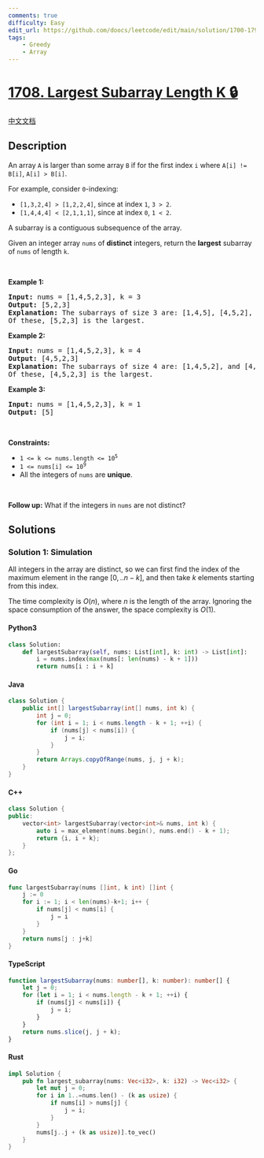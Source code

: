 ```yaml
---
comments: true
difficulty: Easy
edit_url: https://github.com/doocs/leetcode/edit/main/solution/1700-1799/1708.Largest%20Subarray%20Length%20K/README_EN.md
tags:
    - Greedy
    - Array
---
```


<!-- problem:start -->

# [1708. Largest Subarray Length K 🔒](https://leetcode.com/problems/largest-subarray-length-k)

[中文文档](/solution/1700-1799/1708.Largest%20Subarray%20Length%20K/README.md)

## Description

<!-- description:start -->

<p>An array <code>A</code> is larger than some array <code>B</code> if for the first index <code>i</code> where <code>A[i] != B[i]</code>, <code>A[i] &gt; B[i]</code>.</p>

<p>For example, consider <code>0</code>-indexing:</p>

<ul>
	<li><code>[1,3,2,4] &gt; [1,2,2,4]</code>, since at index <code>1</code>, <code>3 &gt; 2</code>.</li>
	<li><code>[1,4,4,4] &lt; [2,1,1,1]</code>, since at index <code>0</code>, <code>1 &lt; 2</code>.</li>
</ul>

<p>A subarray is a contiguous subsequence of the array.</p>

<p>Given an integer array <code>nums</code> of <strong>distinct</strong> integers, return the <strong>largest</strong> subarray of <code>nums</code> of length <code>k</code>.</p>

<p>&nbsp;</p>
<p><strong class="example">Example 1:</strong></p>

<pre>
<strong>Input:</strong> nums = [1,4,5,2,3], k = 3
<strong>Output:</strong> [5,2,3]
<strong>Explanation:</strong> The subarrays of size 3 are: [1,4,5], [4,5,2], and [5,2,3].
Of these, [5,2,3] is the largest.</pre>

<p><strong class="example">Example 2:</strong></p>

<pre>
<strong>Input:</strong> nums = [1,4,5,2,3], k = 4
<strong>Output:</strong> [4,5,2,3]
<strong>Explanation:</strong> The subarrays of size 4 are: [1,4,5,2], and [4,5,2,3].
Of these, [4,5,2,3] is the largest.</pre>

<p><strong class="example">Example 3:</strong></p>

<pre>
<strong>Input:</strong> nums = [1,4,5,2,3], k = 1
<strong>Output:</strong> [5]
</pre>

<p>&nbsp;</p>
<p><strong>Constraints:</strong></p>

<ul>
	<li><code>1 &lt;= k &lt;= nums.length &lt;= 10<sup>5</sup></code></li>
	<li><code>1 &lt;= nums[i] &lt;= 10<sup>9</sup></code></li>
	<li>All the integers of <code>nums</code> are <strong>unique</strong>.</li>
</ul>

<p>&nbsp;</p>
<strong>Follow up:</strong> What if the integers in <code>nums</code> are not distinct?

<!-- description:end -->

## Solutions

<!-- solution:start -->

### Solution 1: Simulation

All integers in the array are distinct, so we can first find the index of the maximum element in the range $[0,..n-k]$, and then take $k$ elements starting from this index.

The time complexity is $O(n)$, where $n$ is the length of the array. Ignoring the space consumption of the answer, the space complexity is $O(1)$.

<!-- tabs:start -->

#### Python3

```python
class Solution:
    def largestSubarray(self, nums: List[int], k: int) -> List[int]:
        i = nums.index(max(nums[: len(nums) - k + 1]))
        return nums[i : i + k]
```

#### Java

```java
class Solution {
    public int[] largestSubarray(int[] nums, int k) {
        int j = 0;
        for (int i = 1; i < nums.length - k + 1; ++i) {
            if (nums[j] < nums[i]) {
                j = i;
            }
        }
        return Arrays.copyOfRange(nums, j, j + k);
    }
}
```

#### C++

```cpp
class Solution {
public:
    vector<int> largestSubarray(vector<int>& nums, int k) {
        auto i = max_element(nums.begin(), nums.end() - k + 1);
        return {i, i + k};
    }
};
```

#### Go

```go
func largestSubarray(nums []int, k int) []int {
	j := 0
	for i := 1; i < len(nums)-k+1; i++ {
		if nums[j] < nums[i] {
			j = i
		}
	}
	return nums[j : j+k]
}
```

#### TypeScript

```ts
function largestSubarray(nums: number[], k: number): number[] {
    let j = 0;
    for (let i = 1; i < nums.length - k + 1; ++i) {
        if (nums[j] < nums[i]) {
            j = i;
        }
    }
    return nums.slice(j, j + k);
}
```

#### Rust

```rust
impl Solution {
    pub fn largest_subarray(nums: Vec<i32>, k: i32) -> Vec<i32> {
        let mut j = 0;
        for i in 1..=nums.len() - (k as usize) {
            if nums[i] > nums[j] {
                j = i;
            }
        }
        nums[j..j + (k as usize)].to_vec()
    }
}
```

<!-- tabs:end -->

<!-- solution:end -->

<!-- problem:end -->
